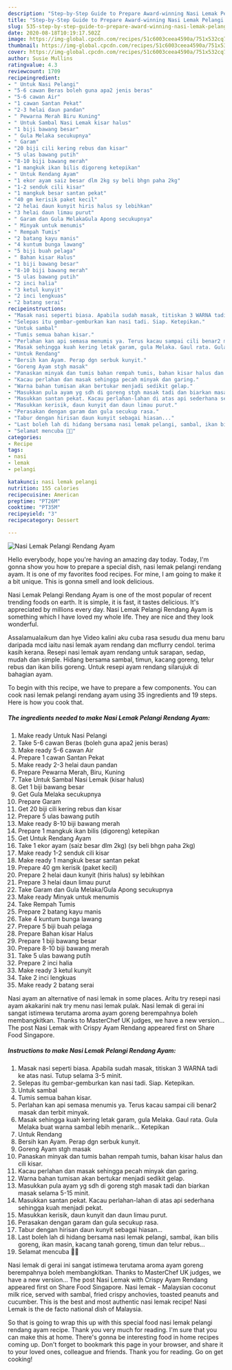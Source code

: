 ```yaml
---
description: "Step-by-Step Guide to Prepare Award-winning Nasi Lemak Pelangi Rendang Ayam"
title: "Step-by-Step Guide to Prepare Award-winning Nasi Lemak Pelangi Rendang Ayam"
slug: 535-step-by-step-guide-to-prepare-award-winning-nasi-lemak-pelangi-rendang-ayam
date: 2020-08-18T10:19:17.502Z
image: https://img-global.cpcdn.com/recipes/51c6003ceea4590a/751x532cq70/nasi-lemak-pelangi-rendang-ayam-resipi-foto-utama.jpg
thumbnail: https://img-global.cpcdn.com/recipes/51c6003ceea4590a/751x532cq70/nasi-lemak-pelangi-rendang-ayam-resipi-foto-utama.jpg
cover: https://img-global.cpcdn.com/recipes/51c6003ceea4590a/751x532cq70/nasi-lemak-pelangi-rendang-ayam-resipi-foto-utama.jpg
author: Susie Mullins
ratingvalue: 4.3
reviewcount: 1709
recipeingredient:
- " Untuk Nasi Pelangi"
- "5-6 cawan Beras boleh guna apa2 jenis beras"
- "5-6 cawan Air"
- "1 cawan Santan Pekat"
- "2-3 helai daun pandan"
- " Pewarna Merah Biru Kuning"
- " Untuk Sambal Nasi Lemak kisar halus"
- "1 biji bawang besar"
- " Gula Melaka secukupnya"
- " Garam"
- "20 biji cili kering rebus dan kisar"
- "5 ulas bawang putih"
- "8-10 biji bawang merah"
- "1 mangkuk ikan bilis digoreng ketepikan"
- " Untuk Rendang Ayam"
- "1 ekor ayam saiz besar dlm 2kg sy beli bhgn paha 2kg"
- "1-2 senduk cili kisar"
- "1 mangkuk besar santan pekat"
- "40 gm kerisik paket kecil"
- "2 helai daun kunyit hiris halus sy lebihkan"
- "3 helai daun limau purut"
- " Garam dan Gula MelakaGula Apong secukupnya"
- " Minyak untuk menumis"
- " Rempah Tumis"
- "2 batang kayu manis"
- "4 kuntum bunga lawang"
- "5 biji buah pelaga"
- " Bahan kisar Halus"
- "1 biji bawang besar"
- "8-10 biji bawang merah"
- "5 ulas bawang putih"
- "2 inci halia"
- "3 ketul kunyit"
- "2 inci lengkuas"
- "2 batang serai"
recipeinstructions:
- "Masak nasi seperti biasa. Apabila sudah masak, titiskan 3 WARNA tadi ke atas nasi. Tutup selama 3-5 minit."
- "Selepas itu gembar-gemburkan kan nasi tadi. Siap. Ketepikan."
- "Untuk sambal"
- "Tumis semua bahan kisar."
- "Perlahan kan api semasa menumis ya. Terus kacau sampai cili benar2 masak dan terbit minyak."
- "Masak sehingga kuah kering letak garam, gula Melaka. Gaul rata. Gula Melaka buat warna sambal lebih menarik... Ketepikan"
- "Untuk Rendang"
- "Bersih kan Ayam. Perap dgn serbuk kunyit."
- "Goreng Ayam stgh masak"
- "Panaskan minyak dan tumis bahan rempah tumis, bahan kisar halus dan cili kisar."
- "Kacau perlahan dan masak sehingga pecah minyak dan garing."
- "Warna bahan tumisan akan bertukar menjadi sedikit gelap."
- "Masukkan pula ayam yg sdh di goreng stgh masak tadi dan biarkan masak selama 5-15 minit."
- "Masukkan santan pekat. Kacau perlahan-lahan di atas api sederhana sehingga kuah menjadi pekat."
- "Masukkan kerisik, daun kunyit dan daun limau purut."
- "Perasakan dengan garam dan gula secukup rasa."
- "Tabur dengan hirisan daun kunyit sebagai hiasan..."
- "Last boleh lah di hidang bersama nasi lemak pelangi, sambal, ikan bilis goreng, ikan masin, kacang tanah goreng, timun dan telur rebus..."
- "Selamat mencuba 🌹😊"
categories:
- Recipe
tags:
- nasi
- lemak
- pelangi

katakunci: nasi lemak pelangi 
nutrition: 155 calories
recipecuisine: American
preptime: "PT26M"
cooktime: "PT35M"
recipeyield: "3"
recipecategory: Dessert

---
```



![Nasi Lemak Pelangi Rendang Ayam](https://img-global.cpcdn.com/recipes/51c6003ceea4590a/751x532cq70/nasi-lemak-pelangi-rendang-ayam-resipi-foto-utama.jpg)

Hello everybody, hope you're having an amazing day today. Today, I'm gonna show you how to prepare a special dish, nasi lemak pelangi rendang ayam. It is one of my favorites food recipes. For mine, I am going to make it a bit unique. This is gonna smell and look delicious.

Nasi Lemak Pelangi Rendang Ayam is one of the most popular of recent trending foods on earth. It is simple, it is fast, it tastes delicious. It's appreciated by millions every day. Nasi Lemak Pelangi Rendang Ayam is something which I have loved my whole life. They are nice and they look wonderful.

Assalamualaikum dan hye Video kalini aku cuba rasa sesudu dua menu baru daripada mcd iaitu nasi lemak ayam rendang dan mcflurry cendol. terima kasih kerana. Resepi nasi lemak ayam rendang untuk sarapan, sedap, mudah dan simple. Hidang bersama sambal, timun, kacang goreng, telur rebus dan ikan bilis goreng. Untuk resepi ayam rendang silarujuk di bahagian ayam.


To begin with this recipe, we have to prepare a few components. You can cook nasi lemak pelangi rendang ayam using 35 ingredients and 19 steps. Here is how you cook that.

<!--inarticleads1-->

##### The ingredients needed to make Nasi Lemak Pelangi Rendang Ayam:

1. Make ready  Untuk Nasi Pelangi
1. Take 5-6 cawan Beras (boleh guna apa2 jenis beras)
1. Make ready 5-6 cawan Air
1. Prepare 1 cawan Santan Pekat
1. Make ready 2-3 helai daun pandan
1. Prepare  Pewarna Merah, Biru, Kuning
1. Take  Untuk Sambal Nasi Lemak (kisar halus)
1. Get 1 biji bawang besar
1. Get  Gula Melaka secukupnya
1. Prepare  Garam
1. Get 20 biji cili kering rebus dan kisar
1. Prepare 5 ulas bawang putih
1. Make ready 8-10 biji bawang merah
1. Prepare 1 mangkuk ikan bilis (digoreng) ketepikan
1. Get  Untuk Rendang Ayam
1. Take 1 ekor ayam (saiz besar dlm 2kg) (sy beli bhgn paha 2kg)
1. Make ready 1-2 senduk cili kisar
1. Make ready 1 mangkuk besar santan pekat
1. Prepare 40 gm kerisik (paket kecil)
1. Prepare 2 helai daun kunyit (hiris halus) sy lebihkan
1. Prepare 3 helai daun limau purut
1. Take  Garam dan Gula Melaka/Gula Apong secukupnya
1. Make ready  Minyak untuk menumis
1. Take  Rempah Tumis
1. Prepare 2 batang kayu manis
1. Take 4 kuntum bunga lawang
1. Prepare 5 biji buah pelaga
1. Prepare  Bahan kisar Halus
1. Prepare 1 biji bawang besar
1. Prepare 8-10 biji bawang merah
1. Take 5 ulas bawang putih
1. Prepare 2 inci halia
1. Make ready 3 ketul kunyit
1. Take 2 inci lengkuas
1. Make ready 2 batang serai


Nasi ayam an alternative of nasi lemak in some places. Aritu try resepi nasi ayam akakarini nak try menu nasi lemak pulak. Nasi lemak di gerai ini sangat istimewa terutama aroma ayam goreng berempahnya boleh membangkitkan. Thanks to MasterChef UK judges, we have a new version… The post Nasi Lemak with Crispy Ayam Rendang appeared first on Share Food Singapore. 

<!--inarticleads2-->

##### Instructions to make Nasi Lemak Pelangi Rendang Ayam:

1. Masak nasi seperti biasa. Apabila sudah masak, titiskan 3 WARNA tadi ke atas nasi. Tutup selama 3-5 minit.
1. Selepas itu gembar-gemburkan kan nasi tadi. Siap. Ketepikan.
1. Untuk sambal
1. Tumis semua bahan kisar.
1. Perlahan kan api semasa menumis ya. Terus kacau sampai cili benar2 masak dan terbit minyak.
1. Masak sehingga kuah kering letak garam, gula Melaka. Gaul rata. Gula Melaka buat warna sambal lebih menarik... Ketepikan
1. Untuk Rendang
1. Bersih kan Ayam. Perap dgn serbuk kunyit.
1. Goreng Ayam stgh masak
1. Panaskan minyak dan tumis bahan rempah tumis, bahan kisar halus dan cili kisar.
1. Kacau perlahan dan masak sehingga pecah minyak dan garing.
1. Warna bahan tumisan akan bertukar menjadi sedikit gelap.
1. Masukkan pula ayam yg sdh di goreng stgh masak tadi dan biarkan masak selama 5-15 minit.
1. Masukkan santan pekat. Kacau perlahan-lahan di atas api sederhana sehingga kuah menjadi pekat.
1. Masukkan kerisik, daun kunyit dan daun limau purut.
1. Perasakan dengan garam dan gula secukup rasa.
1. Tabur dengan hirisan daun kunyit sebagai hiasan...
1. Last boleh lah di hidang bersama nasi lemak pelangi, sambal, ikan bilis goreng, ikan masin, kacang tanah goreng, timun dan telur rebus...
1. Selamat mencuba 🌹😊


Nasi lemak di gerai ini sangat istimewa terutama aroma ayam goreng berempahnya boleh membangkitkan. Thanks to MasterChef UK judges, we have a new version… The post Nasi Lemak with Crispy Ayam Rendang appeared first on Share Food Singapore. Nasi lemak - Malaysian coconut milk rice, served with sambal, fried crispy anchovies, toasted peanuts and cucumber. This is the best and most authentic nasi lemak recipe! Nasi Lemak is the de facto national dish of Malaysia. 

So that is going to wrap this up with this special food nasi lemak pelangi rendang ayam recipe. Thank you very much for reading. I'm sure that you can make this at home. There's gonna be interesting food in home recipes coming up. Don't forget to bookmark this page in your browser, and share it to your loved ones, colleague and friends. Thank you for reading. Go on get cooking!
